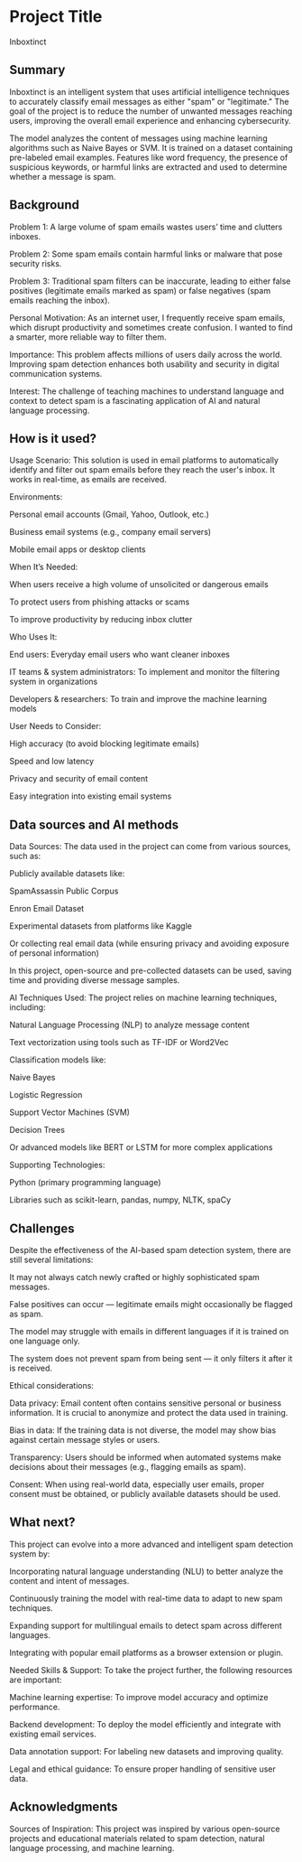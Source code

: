 # Project Title

Inboxtinct
## Summary

Inboxtinct is an intelligent system that uses artificial intelligence techniques to accurately classify email messages as either "spam" or "legitimate." The goal of the project is to reduce the number of unwanted messages reaching users, improving the overall email experience and enhancing cybersecurity.

The model analyzes the content of messages using machine learning algorithms such as Naive Bayes or SVM. It is trained on a dataset containing pre-labeled email examples. Features like word frequency, the presence of suspicious keywords, or harmful links are extracted and used to determine whether a message is spam.

## Background

Problem 1: A large volume of spam emails wastes users’ time and clutters inboxes.

Problem 2: Some spam emails contain harmful links or malware that pose security risks.

Problem 3: Traditional spam filters can be inaccurate, leading to either false positives (legitimate emails marked as spam) or false negatives (spam emails reaching the inbox).

Personal Motivation: As an internet user, I frequently receive spam emails, which disrupt productivity and sometimes create confusion. I wanted to find a smarter, more reliable way to filter them.

Importance: This problem affects millions of users daily across the world. Improving spam detection enhances both usability and security in digital communication systems.

Interest: The challenge of teaching machines to understand language and context to detect spam is a fascinating application of AI and natural language processing.

## How is it used?
Usage Scenario:
This solution is used in email platforms to automatically identify and filter out spam emails before they reach the user's inbox. It works in real-time, as emails are received.

Environments:

Personal email accounts (Gmail, Yahoo, Outlook, etc.)

Business email systems (e.g., company email servers)

Mobile email apps or desktop clients

When It’s Needed:

When users receive a high volume of unsolicited or dangerous emails

To protect users from phishing attacks or scams

To improve productivity by reducing inbox clutter

Who Uses It:

End users: Everyday email users who want cleaner inboxes

IT teams & system administrators: To implement and monitor the filtering system in organizations

Developers & researchers: To train and improve the machine learning models

User Needs to Consider:

High accuracy (to avoid blocking legitimate emails)

Speed and low latency

Privacy and security of email content

Easy integration into existing email systems

## Data sources and AI methods
Data Sources:
The data used in the project can come from various sources, such as:

Publicly available datasets like:

SpamAssassin Public Corpus

Enron Email Dataset

Experimental datasets from platforms like Kaggle

Or collecting real email data (while ensuring privacy and avoiding exposure of personal information)

In this project, open-source and pre-collected datasets can be used, saving time and providing diverse message samples.

AI Techniques Used:
The project relies on machine learning techniques, including:

Natural Language Processing (NLP) to analyze message content

Text vectorization using tools such as TF-IDF or Word2Vec

Classification models like:

Naive Bayes

Logistic Regression

Support Vector Machines (SVM)

Decision Trees

Or advanced models like BERT or LSTM for more complex applications

Supporting Technologies:

Python (primary programming language)

Libraries such as scikit-learn, pandas, numpy, NLTK, spaCy



## Challenges

Despite the effectiveness of the AI-based spam detection system, there are still several limitations:

It may not always catch newly crafted or highly sophisticated spam messages.

False positives can occur — legitimate emails might occasionally be flagged as spam.

The model may struggle with emails in different languages if it is trained on one language only.

The system does not prevent spam from being sent — it only filters it after it is received.

Ethical considerations:

Data privacy: Email content often contains sensitive personal or business information. It is crucial to anonymize and protect the data used in training.

Bias in data: If the training data is not diverse, the model may show bias against certain message styles or users.

Transparency: Users should be informed when automated systems make decisions about their messages (e.g., flagging emails as spam).

Consent: When using real-world data, especially user emails, proper consent must be obtained, or publicly available datasets should be used.


## What next?

This project can evolve into a more advanced and intelligent spam detection system by:

Incorporating natural language understanding (NLU) to better analyze the content and intent of messages.

Continuously training the model with real-time data to adapt to new spam techniques.

Expanding support for multilingual emails to detect spam across different languages.

Integrating with popular email platforms as a browser extension or plugin.

Needed Skills & Support:
To take the project further, the following resources are important:

Machine learning expertise: To improve model accuracy and optimize performance.

Backend development: To deploy the model efficiently and integrate with existing email services.

Data annotation support: For labeling new datasets and improving quality.

Legal and ethical guidance: To ensure proper handling of sensitive user data.



## Acknowledgments

Sources of Inspiration:
This project was inspired by various open-source projects and educational materials related to spam detection, natural language processing, and machine learning.


